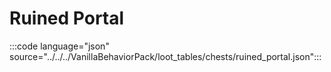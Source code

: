 # Ruined Portal

:::code language="json" source="../../../VanillaBehaviorPack/loot_tables/chests/ruined_portal.json":::